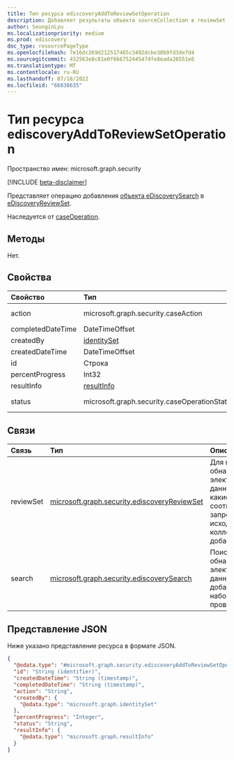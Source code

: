 ```yaml
---
title: Тип ресурса ediscoveryAddToReviewSetOperation
description: Добавляет результаты объекта sourceCollection в reviewSet.
author: SeunginLyu
ms.localizationpriority: medium
ms.prod: ediscovery
doc_type: resourcePageType
ms.openlocfilehash: 7e16dc269d212517465c3492dcbe30b9fd3de7d4
ms.sourcegitcommit: 432563e8c81e0f666752445474fe8eada26551e6
ms.translationtype: MT
ms.contentlocale: ru-RU
ms.lasthandoff: 07/18/2022
ms.locfileid: "66838635"
---
```

# <a name="ediscoveryaddtoreviewsetoperation-resource-type"></a>Тип ресурса ediscoveryAddToReviewSetOperation

Пространство имен: microsoft.graph.security

[!INCLUDE [beta-disclaimer](../../includes/beta-disclaimer.md)]

Представляет операцию добавления [объекта eDiscoverySearch](../resources/security-ediscoverysearch.md) в [eDiscoveryReviewSet](../resources/security-ediscoveryreviewset.md).

Наследуется от [caseOperation](../resources/security-caseoperation.md).

## <a name="methods"></a>Методы
Нет.
## <a name="properties"></a>Свойства
|Свойство|Тип|Описание|
|:---|:---|:---|
|action|microsoft.graph.security.caseAction| Тип действия, представляемого операцией. Возможные значения: `addToReviewSet`,,,`contentExport`,`convertToPdf``estimateStatistics``applyTags`,`purgeData`|
|completedDateTime|DateTimeOffset| Дата и время завершения операции. |
|createdBy|[identitySet](../resources/identityset.md)| Пользователь, создавшего операцию. |
|createdDateTime|DateTimeOffset| Дата и время создания операции. |
|id|Строка| Идентификатор операции. Только для чтения. |
|percentProgress|Int32| Ход выполнения операции. |
|resultInfo|[resultInfo](../resources/resultinfo.md)| Содержит сведения о результатах успешного выполнения и сбоя. |
|status|microsoft.graph.security.caseOperationStatus| Состояние операции обращения. Возможные значения: `notStarted`, `submissionFailed`, `running`, `succeeded`, `partiallySucceeded`, `failed`.|

## <a name="relationships"></a>Связи
|Связь|Тип|Описание|
|:---|:---|:---|
|reviewSet|[microsoft.graph.security.ediscoveryReviewSet](../resources/security-ediscoveryreviewset.md)|Для проверки обнаружения электронных данных задано, какие элементы, соответствующие запросу исходной коллекции, добавляются.|
|search|[microsoft.graph.security.ediscoverySearch](../resources/security-ediscoverysearch.md)|Поиск обнаружения электронных данных, который добавляется в набор для проверки.|

## <a name="json-representation"></a>Представление JSON
Ниже указано представление ресурса в формате JSON.
<!-- {
  "blockType": "resource",
  "keyProperty": "id",
  "@odata.type": "microsoft.graph.security.ediscoveryAddToReviewSetOperation",
  "baseType": "microsoft.graph.security.caseOperation",
  "openType": false
}
-->
``` json
{
  "@odata.type": "#microsoft.graph.security.ediscoveryAddToReviewSetOperation",
  "id": "String (identifier)",
  "createdDateTime": "String (timestamp)",
  "completedDateTime": "String (timestamp)",
  "action": "String",
  "createdBy": {
    "@odata.type": "microsoft.graph.identitySet"
  },
  "percentProgress": "Integer",
  "status": "String",
  "resultInfo": {
    "@odata.type": "microsoft.graph.resultInfo"
  }
}
```

